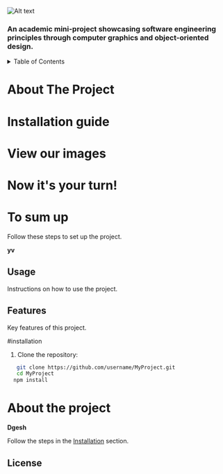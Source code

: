 <img src="https://github.com/user-attachments/assets/0b046f60-3e42-45ef-b4db-e916fcb00326" alt="Alt text">

### An academic mini-project showcasing software engineering principles through computer graphics and object-oriented design.
<details>
  <summary>Table of Contents</summary>
  <ol>
    <li><a href="#about-the-project">About The Project</a></li>
    <li><a href="#installation-guide">Installation guide</a></li>
    <li><a href="#view-our-images">View our images</a></li>
    <li><a href="#now-its-your-turn">Now it's your turn!</a></li>
    <li><a href="#to-sum-up">To sum up</a></li>
  </ol>
</details>

# About The Project

# Installation guide
# View our images
# Now it's your turn!
# To sum up



Follow these steps to set up the project.

**yv**
## Usage
Instructions on how to use the project.
## Features
Key features of this project.

#installation

1. Clone the repository:
```bash
   git clone https://github.com/username/MyProject.git
   cd MyProject
  npm install
```

# About the project
**Dgesh**

Follow the steps in the [Installation](#installation) section.













## License
